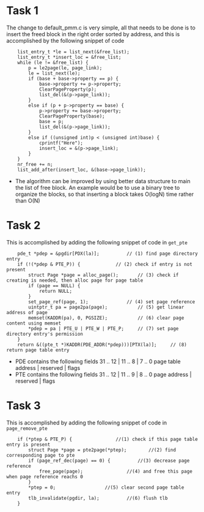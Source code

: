# Task 1
The change to default_pmm.c is very simple, 
all that needs to be done is to insert the freed block in the right order sorted by address, 
and this is accomplished by the following snippet of code
```
    list_entry_t *le = list_next(&free_list);
	list_entry_t *insert_loc = &free_list;
    while (le != &free_list) {
        p = le2page(le, page_link);
        le = list_next(le);
        if (base + base->property == p) {
            base->property += p->property;
            ClearPageProperty(p);
            list_del(&(p->page_link));
        }
        else if (p + p->property == base) {
            p->property += base->property;
            ClearPageProperty(base);
            base = p;
            list_del(&(p->page_link));
        } 
		else if ((unsigned int)p < (unsigned int)base) {
			cprintf("Here");
			insert_loc = &(p->page_link);
		}
    }
    nr_free += n;	
	list_add_after(insert_loc, &(base->page_link));
```
* The algorithm can be improved by using better data structure to main the list of free block. An example would be to use a binary tree to organize the blocks, so that inserting a block takes O(logN) time rather than O(N)

# Task 2
This is accomplished by adding the following snippet of code in ```get_pte```
```
    pde_t *pdep = &pgdir[PDX(la)];			// (1) find page directory entry
    if (!(*pdep & PTE_P)) {				// (2) check if entry is not present
        struct Page *page = alloc_page();		// (3) check if creating is needed, then alloc page for page table
        if (page == NULL) {
            return NULL;
        }
        set_page_ref(page, 1);				// (4) set page reference
        uintptr_t pa = page2pa(page);			// (5) get linear address of page
        memset(KADDR(pa), 0, PGSIZE);			// (6) clear page content using memset
        *pdep = pa | PTE_U | PTE_W | PTE_P;		// (7) set page directory entry's permission
    }
    return &((pte_t *)KADDR(PDE_ADDR(*pdep)))[PTX(la)];		// (8) return page table entry
```
* PDE contains the following fields
31 .. 12 | 11 .. 8 | 7 .. 0 
page table address | reserved | flags
* PTE contains the following fields
31 .. 12 | 11 .. 9 | 8 .. 0
page address | reserved | flags
 
# Task 3
This is accomplished by adding the following snippet of code in ```page_remove_pte```
```
    if (*ptep & PTE_P) {				//(1) check if this page table entry is present
        struct Page *page = pte2page(*ptep);		//(2) find corresponding page to pte
        if (page_ref_dec(page) == 0) {			//(3) decrease page reference
            free_page(page);				//(4) and free this page when page reference reachs 0
        }
        *ptep = 0;					//(5) clear second page table entry
        tlb_invalidate(pgdir, la);			//(6) flush tlb
    }
```
